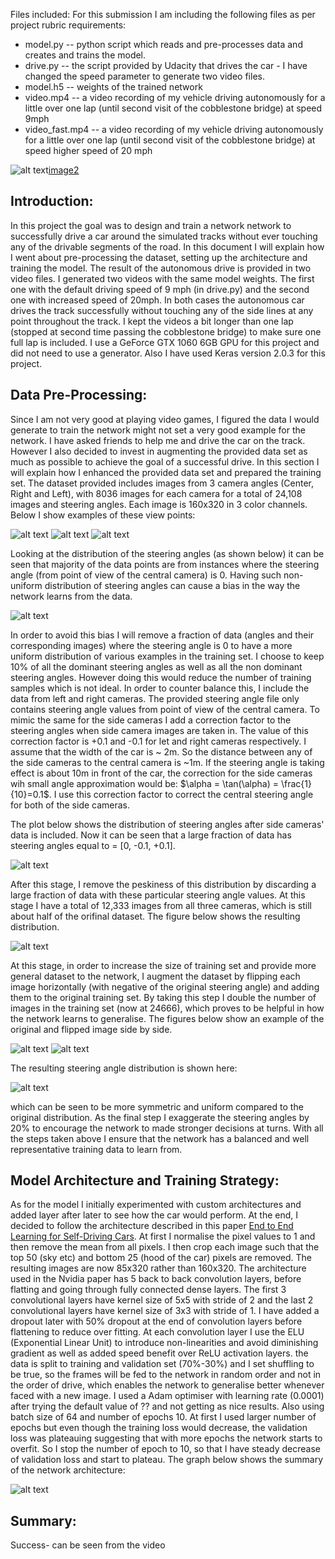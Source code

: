Files included:
For this submission I am including the following files as per project rubric requirements:
* model.py -- python script which reads and pre-processes data and creates and trains the model.
* drive.py -- the script provided by Udacity that drives the car - I have changed the speed parameter to generate two video files.
* model.h5 -- weights of the trained network
* video.mp4 -- a video recording of my vehicle driving autonomously for a little over one lap (until second visit of the cobblestone bridge) at speed 9mph
* video_fast.mp4 -- a video recording of my vehicle driving autonomously for a little over one lap (until second visit of the cobblestone bridge) at speed higher speed of 20 mph

[//]: # (Image References)
[image1]: ./plots/left_view.png "Left"
[image2]: ./plots/center_view.png "Center"
[image3]: ./plots/right_view.png "Right"

[image4]: ./plots/original_steering_angles.png "Steering Angles"


[image5]: ./plots/all_steering_angles_post_correction.png "From three cameras"

[image6]: ./plots/all_steering_angles_peakiness_removed.png "Reduce dominant angles"


[image7]: ./plots/before_flip.png "Before"
[image8]: ./plots/after_flip.png "After"
[image9]: ./plots/final_angle_dist.png "Final Distribution"
[image10]: ./plots/nn_arch.png "Architecture"
![alt text][image1][image2][image3]

## Introduction: 
In this project the goal was to design and train a network network to successfully drive a car around the simulated tracks without ever touching any of the drivable segments of the road.
In this document I will explain how I went about pre-processing the dataset, setting up the architecture and training the model. The result of the autonomous drive is provided in two video files.
I generated two videos with the same model weights. The first one with the default driving speed of 9 mph (in drive.py) and the second one with increased speed of 20mph. In both cases the autonomous car drives the track successfully without touching any of the side lines at any point throughout the track. I kept the videos a bit longer than one lap (stopped at second time passing the cobblestone bridge) to make sure one full lap is included.
I use a GeForce GTX 1060 6GB GPU for this project and did not need to use a generator. Also I have used Keras version 2.0.3 for this project.


## Data Pre-Processing:
Since I am not very good at playing video games, I figured the data I would generate to train the network might not set a very good example for the network. I have asked friends to help me and drive the car on the track. However I also decided to invest in augmenting the provided data set as much as possible to achieve the goal of a successful drive. 
In this section I will explain how I enhanced the provided data set and prepared the training set. 
The dataset provided includes images from 3 camera angles (Center, Right and Left), with 8036 images for each camera for a total of 24,108 images and steering angles. Each image is 160x320 in 3 color channels.  Below I show examples of these view points:

![alt text][image1]
![alt text][image2]
![alt text][image3]



Looking at the distribution of the steering angles (as shown below) it can be seen that majority of the data points are from instances where the steering angle (from point of view of the central camera) is 0. Having such non-uniform distribution of steering angles can cause a bias in the way the network learns from the data. 


![alt text][image4]


In order to avoid this bias I will remove a fraction of data (angles and their corresponding images) where the steering angle is 0 to have a more uniform distribution of various examples in the training set. I choose to keep 10% of all the dominant steering angles as well as all the non dominant steering angles.
However doing this would reduce the number of training samples which is not ideal. In order to counter balance this, I include the data from left and right cameras. The provided steering angle file only contains steering angle values from point of view of the central camera. To mimic the same for the side cameras I add a correction factor to the steering angles when side camera images are taken in. 
The value of this correction factor is +0.1 and -0.1 for let and right cameras respectively. 
I assume that the width of the car is ~ 2m. So the distance between any of the side cameras to the central camera is ~1m. If the steering angle is taking effect is about 10m in front of the car, the correction for the side cameras wih small angle approximation would be: $\alpha = \tan(\alpha) = \frac{1}{10}=0.1$. I use this correction factor to correct the central steering angle for both of the side cameras.

The plot below shows the distribution of steering angles after side cameras' data is included. Now it can be seen that a large fraction of data has steering angles equal to = [0, -0.1, +0.1]. 

![alt text][image5]

After this stage, I remove the peskiness of this distribution by discarding a large fraction of data with these particular steering angle values. At this stage I have a total of 12,333 images from all three cameras, which is still about half of the orifinal dataset. The figure below shows the resulting distribution.

![alt text][image6]



At this stage, in order to increase the size of training set and provide more general dataset to the network, I augment the dataset by flipping each image horizontally (with negative of the original steering angle) and adding them to the original training set. By taking this step I double the number of images in the training set (now at 24666), which proves to be helpful in how the network learns to generalise.
The figures below show an example of the original and flipped image side by side.

![alt text][image7]
![alt text][image8]


The resulting steering angle distribution is shown here: 

![alt text][image9]


which can be seen to be more symmetric and uniform compared to the original distribution.
As the final step I exaggerate the steering angles by 20% to encourage the network to made stronger decisions at turns. 
With all the steps taken above I ensure that the network has a balanced and well representative training data to learn from.


## Model Architecture and Training Strategy:
As for the model I initially experimented with custom architectures and added layer after later to see how the car would perform. At the end, I decided to follow the architecture described in this paper [End to End Learning for Self-Driving Cars](https://arxiv.org/abs/1604.07316). At first I normalise the pixel values to 1 and then remove the mean from all pixels. I then crop each image such that the top 50 (sky etc) and bottom 25 (hood of the car) pixels are removed. The resulting images are now 85x320 rather than 160x320. The architecture used in the Nvidia paper has 5 back to back convolution layers, before flatting and going through fully connected dense layers. The first 3 convolutional layers have kernel size of 5x5 with stride of 2 and the last 2 convolutional layers have kernel size of 3x3 with stride of 1. I have added a dropout later with 50% dropout at the end of convolution layers before flattening to reduce over fitting. At each convolution layer I use the ELU (Exponential Linear Unit) to introduce non-linearities and avoid diminishing gradient as well as added speed benefit over ReLU activation layers.
the data is split to training and validation set (70%-30%) and I set shuffling to be true, so the frames will be fed to the network in random order and not in the order of drive, which enables the network to generalise better whenever faced with a new image.
I used a Adam optimiser with learning rate (0.0001) after trying the default value of ?? and not getting as nice results. 
Also using batch size of 64 and number of epochs 10. At first I used larger number of epochs but even though the training loss would decrease, the validation loss was plateauing suggesting that with more epochs the network starts to overfit. So I stop the number of epoch to 10, so that I have steady decrease of validation loss and start to plateau.
The graph below shows the summary of the network architecture: 
 
![alt text][image10]



## Summary:

Success- can be seen from the video


